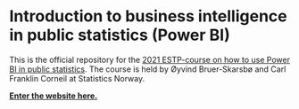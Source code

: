 # Introduction to business intelligence in public statistics (Power BI)

This is the official repository for the [2021 ESTP-course on how to use Power BI in public statistics](https://ec.europa.eu/eurostat/cros/content/introduction-business-intelligence-public-statistics-power-bi_en). The course is held by Øyvind Bruer-Skarsbø and Carl Franklin Corneil at Statistics Norway.  

[**Enter the website here.**](https://skars82.github.io/estp_course_pbi/)


